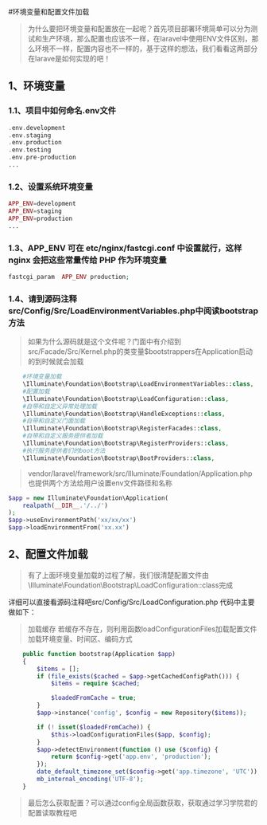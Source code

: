 #环境变量和配置文件加载
> 为什么要把环境变量和配置放在一起呢？首先项目部署环境简单可以分为测试和生产环境，那么配置也应该不一样，在laravel中使用ENV文件区别，那么环境不一样，配置内容也不一样的，基于这样的想法，我们看看这两部分在larave是如何实现的吧！

## 1、环境变量

### 1.1、项目中如何命名.env文件
```php
.env.development
.env.staging 
.env.production
.env.testing
.env.pre-production
...
```
### 1.2、设置系统环境变量
```php
APP_ENV=development
APP_ENV=staging
APP_ENV=production
...
```
### 1.3、APP_ENV 可在 etc/nginx/fastcgi.conf 中设置就行，这样 nginx 会把这些常量传给 PHP 作为环境变量
```php
fastcgi_param  APP_ENV production;
```

### 1.4、请到源码注释src/Config/Src/LoadEnvironmentVariables.php中阅读bootstrap方法
> 如果为什么源码就是这个文件呢？门面中有介绍到src/Facade/Src/Kernel.php的类变量$bootstrappers在Application启动的到时候就会加载
```php
    #环境变量加载
    \Illuminate\Foundation\Bootstrap\LoadEnvironmentVariables::class,
    #配置加载
    \Illuminate\Foundation\Bootstrap\LoadConfiguration::class,
    #自带和自定义异常处理加载
    \Illuminate\Foundation\Bootstrap\HandleExceptions::class,
    #自带和自定义门面加载
    \Illuminate\Foundation\Bootstrap\RegisterFacades::class,
    #自带和自定义服务提供者加载
    \Illuminate\Foundation\Bootstrap\RegisterProviders::class,
    #执行服务提供者们的boot方法
    \Illuminate\Foundation\Bootstrap\BootProviders::class,
```
> vendor/laravel/framework/src/Illuminate/Foundation/Application.php也提供两个方法给用户设置env文件路径和名称

```php
$app = new Illuminate\Foundation\Application(
    realpath(__DIR__.'/../')
);
$app->useEnvironmentPath('xx/xx/xx')
$app->loadEnvironmentFrom('xx.xx')
```

## 2、配置文件加载
> 有了上面环境变量加载的过程了解，我们很清楚配置文件由\Illuminate\Foundation\Bootstrap\LoadConfiguration::class完成

详细可以直接看源码注释吧src/Config/Src/LoadConfiguration.php
代码中主要做如下：
>加载缓存
>若缓存不存在，则利用函数loadConfigurationFiles加载配置文件
>加载环境变量、时间区、编码方式
```php
    public function bootstrap(Application $app)
    {
        $items = [];
        if (file_exists($cached = $app->getCachedConfigPath())) {
            $items = require $cached;

            $loadedFromCache = true;
        }
        $app->instance('config', $config = new Repository($items));

        if (! isset($loadedFromCache)) {
            $this->loadConfigurationFiles($app, $config);
        }
        $app->detectEnvironment(function () use ($config) {
            return $config->get('app.env', 'production');
        });
        date_default_timezone_set($config->get('app.timezone', 'UTC'));
        mb_internal_encoding('UTF-8');
    }
```
>最后怎么获取配置？可以通过config全局函数获取，获取通过学习学院君的配置读取教程吧